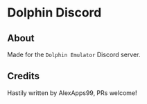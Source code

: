 # Dolphin Discord
## About
Made for the `Dolphin Emulator` Discord server.

## Credits
Hastily written by AlexApps99,
PRs welcome!
